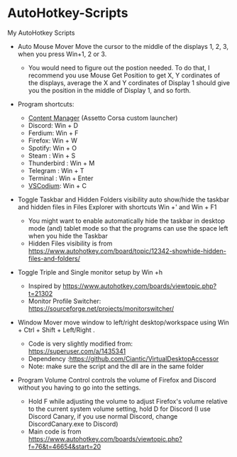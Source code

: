 # AutoHotkey-Scripts
My AutoHotkey Scripts


* Auto Mouse Mover Move the cursor to the middle of the displays 1, 2, 3, when you press Win+1, 2 or 3.
  * You would need to figure out the postion needed. To do that, I recommend you use Mouse Get Position to get X, Y cordinates of the displays, average the X and Y cordinates of Display 1 should give you the position in the middle of Display 1, and so forth.
  
* Program shortcuts:
  * [Content Manager](https://acstuff.ru/app/) (Assetto Corsa custom launcher)
  * Discord: Win + D
  * Ferdium: Win + F
  * Firefox: Win + W
  * Spotify: Win + O
  * Steam : Win + S
  * Thunderbird : Win + M
  * Telegram : Win + T
  * Terminal : Win + Enter
  * [VSCodium](https://vscodium.com/): Win + C
* Toggle Taskbar and Hidden Folders visibility auto show/hide the taskbar and hidden files in Files Explorer with shortcuts Win +' and Win + F1
  *  You might want to enable automatically hide the taskbar in desktop mode (and) tablet mode so that the programs can use the space left when you hide the Taskbar
  *  Hidden Files visibility is from https://www.autohotkey.com/board/topic/12342-showhide-hidden-files-and-folders/
* Toggle Triple and Single monitor setup by Win +h
  * Inspired by https://www.autohotkey.com/boards/viewtopic.php?t=21302
  * Monitor Profile Switcher: https://sourceforge.net/projects/monitorswitcher/
* Window Mover move window to left/right desktop/workspace using Win + Ctrl + Shift + Left/Right . 
  *  Code is very slightly modified from: https://superuser.com/a/1435341
  *  Dependency :https://github.com/Ciantic/VirtualDesktopAccessor
  *  Note: make sure the script and the dll are in the same folder
* Program Volume Control controls the volume of Firefox and Discord without you having to go into the settings.
  *  Hold F while adjusting the volume to adjust Firefox's volume relative to the current system volume setting, hold D for Discord (I use Discord Canary, if you use normal Discord, change DiscordCanary.exe to Discord)
  * Main code is from https://www.autohotkey.com/boards/viewtopic.php?f=76&t=46654&start=20
  
